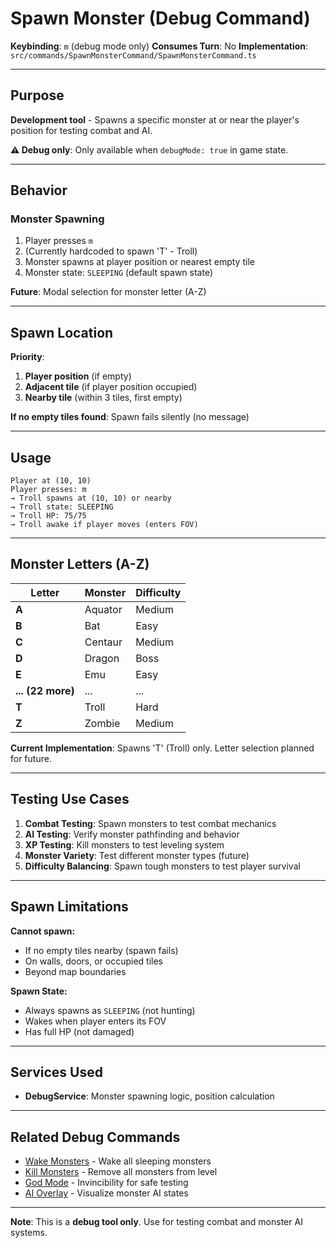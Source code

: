 # Spawn Monster (Debug Command)

**Keybinding**: `m` (debug mode only)
**Consumes Turn**: No
**Implementation**: `src/commands/SpawnMonsterCommand/SpawnMonsterCommand.ts`

---

## Purpose

**Development tool** - Spawns a specific monster at or near the player's position for testing combat and AI.

**⚠️ Debug only**: Only available when `debugMode: true` in game state.

---

## Behavior

### Monster Spawning
1. Player presses `m`
2. (Currently hardcoded to spawn 'T' - Troll)
3. Monster spawns at player position or nearest empty tile
4. Monster state: `SLEEPING` (default spawn state)

**Future**: Modal selection for monster letter (A-Z)

---

## Spawn Location

**Priority**:
1. **Player position** (if empty)
2. **Adjacent tile** (if player position occupied)
3. **Nearby tile** (within 3 tiles, first empty)

**If no empty tiles found**: Spawn fails silently (no message)

---

## Usage

```
Player at (10, 10)
Player presses: m
→ Troll spawns at (10, 10) or nearby
→ Troll state: SLEEPING
→ Troll HP: 75/75
→ Troll awake if player moves (enters FOV)
```

---

## Monster Letters (A-Z)

| Letter | Monster | Difficulty |
|--------|---------|------------|
| **A** | Aquator | Medium |
| **B** | Bat | Easy |
| **C** | Centaur | Medium |
| **D** | Dragon | Boss |
| **E** | Emu | Easy |
| **... (22 more)** | ... | ... |
| **T** | Troll | Hard |
| **Z** | Zombie | Medium |

**Current Implementation**: Spawns 'T' (Troll) only. Letter selection planned for future.

---

## Testing Use Cases

1. **Combat Testing**: Spawn monsters to test combat mechanics
2. **AI Testing**: Verify monster pathfinding and behavior
3. **XP Testing**: Kill monsters to test leveling system
4. **Monster Variety**: Test different monster types (future)
5. **Difficulty Balancing**: Spawn tough monsters to test player survival

---

## Spawn Limitations

**Cannot spawn:**
- If no empty tiles nearby (spawn fails)
- On walls, doors, or occupied tiles
- Beyond map boundaries

**Spawn State:**
- Always spawns as `SLEEPING` (not hunting)
- Wakes when player enters its FOV
- Has full HP (not damaged)

---

## Services Used

- **DebugService**: Monster spawning logic, position calculation

---

## Related Debug Commands

- [Wake Monsters](./debug-wake.md) - Wake all sleeping monsters
- [Kill Monsters](./debug-kill.md) - Remove all monsters from level
- [God Mode](./debug-godmode.md) - Invincibility for safe testing
- [AI Overlay](./debug-ai.md) - Visualize monster AI states

---

**Note**: This is a **debug tool only**. Use for testing combat and monster AI systems.

